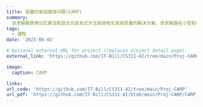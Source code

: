```yaml
---
title: 容量约束弧路径问题(CARP)
summary: 
  该求解器使用记忆算法和混合元启发式方法高效地生成高质量的解决方案。该求解器在小型和中型实例中在180秒内实现了最优解，并在多达255个顶点和347条路径的大型实例中产生了可比的结果。
tags:
  - 课程
date: '2023-05-01'

# Optional external URL for project (replaces project detail page).
external_link: 'https://github.com/IT-Bill/CS311-AI/tree/main/Proj-CARP'

image:
  caption: CARP

links:
url_code: 'https://github.com/IT-Bill/CS311-AI/tree/main/Proj-CARP'
url_pdf: 'https://github.com/IT-Bill/CS311-AI/blob/main/Proj-CARP/CARP_Report.pdf'
---
```

